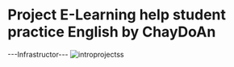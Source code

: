# Project E-Learning help student practice English by ChayDoAn

---Infrastructor---
![introprojectss](https://github.com/pvdkhoa/E-LearningWebsite/assets/138305549/b23b180f-50b0-4169-a2d5-8e27b8cdef3e)
